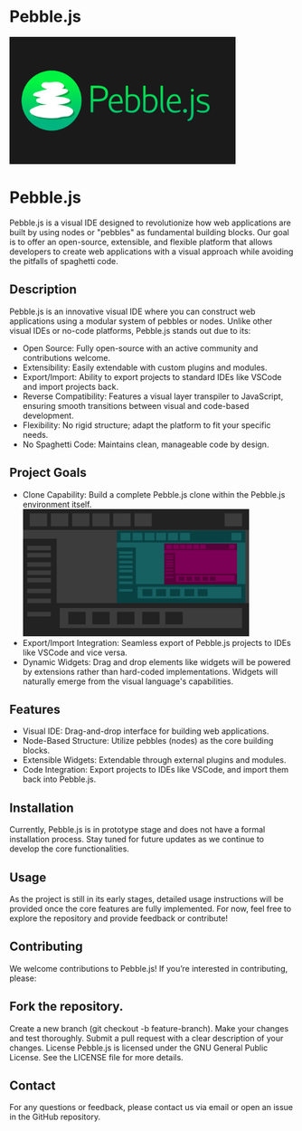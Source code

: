 # Pebble.js
<img src="https://github.com/DruPro/Gravil/blob/main/Logo/PebbleJS.png" width="400" alt="Project Diagram">

# Pebble.js
Pebble.js is a visual IDE designed to revolutionize how web applications are built by using nodes or "pebbles" as fundamental building blocks. Our goal is to offer an open-source, extensible, and flexible platform that allows developers to create web applications with a visual approach while avoiding the pitfalls of spaghetti code.

## Description
Pebble.js is an innovative visual IDE where you can construct web applications using a modular system of pebbles or nodes. Unlike other visual IDEs or no-code platforms, Pebble.js stands out due to its:

* Open Source: Fully open-source with an active community and contributions welcome.
* Extensibility: Easily extendable with custom plugins and modules.
* Export/Import: Ability to export projects to standard IDEs like VSCode and import projects back.
* Reverse Compatibility: Features a visual layer transpiler to JavaScript, ensuring smooth transitions between visual and code-based development.
* Flexibility: No rigid structure; adapt the platform to fit your specific needs.
* No Spaghetti Code: Maintains clean, manageable code by design.
  
## Project Goals
* Clone Capability: Build a complete Pebble.js clone within the Pebble.js environment itself.
   <img src="https://github.com/DruPro/Gravil/blob/main/Logo/WithinWithin.png" width="400" alt="Project Diagram">
* Export/Import Integration: Seamless export of Pebble.js projects to IDEs like VSCode and vice versa.
* Dynamic Widgets: Drag and drop elements like widgets will be powered by extensions rather than hard-coded implementations. Widgets will naturally emerge from the visual language's capabilities.

## Features
* Visual IDE: Drag-and-drop interface for building web applications.
* Node-Based Structure: Utilize pebbles (nodes) as the core building blocks.
* Extensible Widgets: Extendable through external plugins and modules.
* Code Integration: Export projects to IDEs like VSCode, and import them back into Pebble.js.

## Installation
Currently, Pebble.js is in prototype stage and does not have a formal installation process. Stay tuned for future updates as we continue to develop the core functionalities.

## Usage
As the project is still in its early stages, detailed usage instructions will be provided once the core features are fully implemented. For now, feel free to explore the repository and provide feedback or contribute!

## Contributing
We welcome contributions to Pebble.js! If you’re interested in contributing, please:

## Fork the repository.
Create a new branch (git checkout -b feature-branch).
Make your changes and test thoroughly.
Submit a pull request with a clear description of your changes.
License
Pebble.js is licensed under the GNU General Public License. See the LICENSE file for more details.

## Contact
For any questions or feedback, please contact us via email or open an issue in the GitHub repository.
